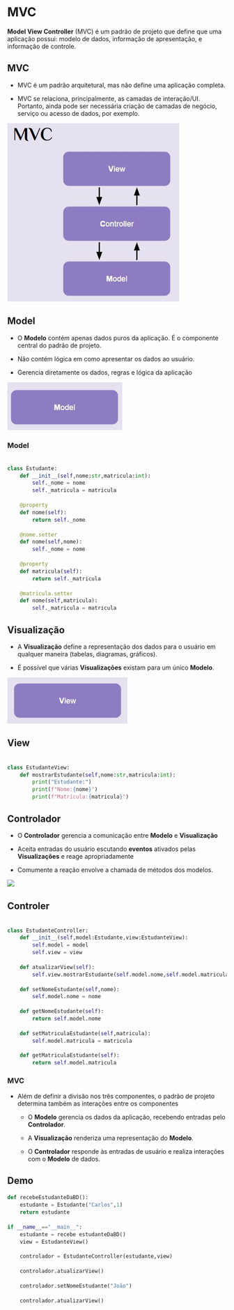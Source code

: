 # MVC

**Model View Controller** (MVC) é um padrão de projeto que define que uma aplicação possui: modelo de dados, informação de apresentação, e informação de controle.

## MVC

- MVC é um padrão arquitetural, mas não define uma aplicação completa.

- MVC se relaciona, principalmente, as camadas de interação/UI. Portanto, ainda pode ser necessária criação de camadas de negócio, serviço ou acesso de dados, por exemplo.

<img src=".assets/mvc.jpg">

## Model

- O **Modelo** contém apenas dados puros da aplicação. É o componente central do padrão de projeto.

- Não contém lógica em como apresentar os dados ao usuário.

- Gerencia diretamente os dados, regras e lógica da aplicação


<img src=".assets/model.jpg">

### Model

```python

class Estudante:
    def __init__(self,nome:str,matricula:int):
        self._nome = nome
        self._matricula = matricula

    @property
    def nome(self):
        return self._nome

    @nome.setter
    def nome(self,nome):
        self._nome = nome

    @property
    def matricula(self):
        return self._matricula

    @matricula.setter
    def nome(self,matricula):
        self._matricula = matricula

```

## Visualização

- A **Visualização** define a representação dos dados para o usuário em qualquer maneira (tabelas, diagramas, gráficos).

- É possível que várias **Visualizações** existam para um único **Modelo**.

<img src=".assets/view.jpg">

## View

```python

class EstudanteView:
    def mostrarEstudante(self,nome:str,matricula:int):
        print("Estudante:")
        print(f"Nome:{nome}")
        print(f"Matrícula:{matricula}")

```

## Controlador

- O **Controlador** gerencia a comunicação entre **Modelo** e **Visualização**

- Aceita entradas do usuário escutando **eventos** ativados pelas **Visualizações** e reage apropriadamente

- Comumente a reação envolve a chamada de métodos dos modelos.

<img src=".assets/controler.jpg">

## Controler

```python

class EstudanteController:
    def __init__(self,model:Estudante,view:EstudanteView):
        self.model = model
        self.view = view

    def atualizarView(self):
        self.view.mostrarEstudante(self.model.nome,self.model.matricula)

    def setNomeEstudante(self,nome):
        self.model.nome = nome

    def getNomeEstudante(self):
        return self.model.nome

    def setMatriculaEstudante(self,matricula):
        self.model.matricula = matricula

    def getMatriculaEstudante(self):
        return self.model.matricula

``` 

### MVC

- Além de definir a divisão nos três componentes, o padrão de projeto determina também as interações entre os componentes

    - O **Modelo** gerencia os dados da aplicação, recebendo entradas pelo **Controlador**.

    - A **Visualização** renderiza uma representação do **Modelo**.

    - O **Controlador** responde às entradas de usuário e realiza interações com o **Modelo** de dados.

## Demo

```python
def recebeEstudanteDaBD():
    estudante = Estudante("Carlos",1)
    return estudante

if __name__=="__main__":
    estudante = recebe estudanteDaBD()
    view = EstudanteView()

    controlador = EstudanteController(estudante,view)

    controlador.atualizarView()

    controlador.setNomeEstudante("João")

    controlador.atualizarView()

```